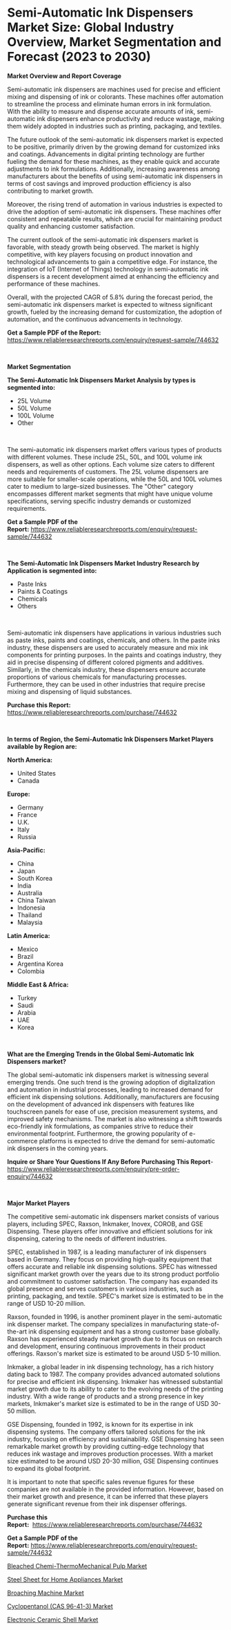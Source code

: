 <p><h1>Semi-Automatic Ink Dispensers Market Size: Global Industry Overview, Market Segmentation and Forecast (2023 to 2030)</h1></p><p><strong>Market Overview and Report Coverage</strong></p>
<p><p>Semi-automatic ink dispensers are machines used for precise and efficient mixing and dispensing of ink or colorants. These machines offer automation to streamline the process and eliminate human errors in ink formulation. With the ability to measure and dispense accurate amounts of ink, semi-automatic ink dispensers enhance productivity and reduce wastage, making them widely adopted in industries such as printing, packaging, and textiles.</p><p>The future outlook of the semi-automatic ink dispensers market is expected to be positive, primarily driven by the growing demand for customized inks and coatings. Advancements in digital printing technology are further fueling the demand for these machines, as they enable quick and accurate adjustments to ink formulations. Additionally, increasing awareness among manufacturers about the benefits of using semi-automatic ink dispensers in terms of cost savings and improved production efficiency is also contributing to market growth.</p><p>Moreover, the rising trend of automation in various industries is expected to drive the adoption of semi-automatic ink dispensers. These machines offer consistent and repeatable results, which are crucial for maintaining product quality and enhancing customer satisfaction.</p><p>The current outlook of the semi-automatic ink dispensers market is favorable, with steady growth being observed. The market is highly competitive, with key players focusing on product innovation and technological advancements to gain a competitive edge. For instance, the integration of IoT (Internet of Things) technology in semi-automatic ink dispensers is a recent development aimed at enhancing the efficiency and performance of these machines.</p><p>Overall, with the projected CAGR of 5.8% during the forecast period, the semi-automatic ink dispensers market is expected to witness significant growth, fueled by the increasing demand for customization, the adoption of automation, and the continuous advancements in technology.</p></p>
<p><strong>Get a Sample PDF of the Report:</strong> <a href="https://www.reliableresearchreports.com/enquiry/request-sample/744632">https://www.reliableresearchreports.com/enquiry/request-sample/744632</a></p>
<p>&nbsp;</p>
<p><strong>Market Segmentation</strong></p>
<p><strong>The Semi-Automatic Ink Dispensers Market Analysis by types is segmented into:</strong></p>
<p><ul><li>25L Volume</li><li>50L Volume</li><li>100L Volume</li><li>Other</li></ul></p>
<p>&nbsp;</p>
<p><p>The semi-automatic ink dispensers market offers various types of products with different volumes. These include 25L, 50L, and 100L volume ink dispensers, as well as other options. Each volume size caters to different needs and requirements of customers. The 25L volume dispensers are more suitable for smaller-scale operations, while the 50L and 100L volumes cater to medium to large-sized businesses. The "Other" category encompasses different market segments that might have unique volume specifications, serving specific industry demands or customized requirements.</p></p>
<p><strong>Get a Sample PDF of the Report:</strong>&nbsp;<a href="https://www.reliableresearchreports.com/enquiry/request-sample/744632">https://www.reliableresearchreports.com/enquiry/request-sample/744632</a></p>
<p>&nbsp;</p>
<p><strong>The Semi-Automatic Ink Dispensers Market Industry Research by Application is segmented into:</strong></p>
<p><ul><li>Paste Inks</li><li>Paints & Coatings</li><li>Chemicals</li><li>Others</li></ul></p>
<p>&nbsp;</p>
<p><p>Semi-automatic ink dispensers have applications in various industries such as paste inks, paints and coatings, chemicals, and others. In the paste inks industry, these dispensers are used to accurately measure and mix ink components for printing purposes. In the paints and coatings industry, they aid in precise dispensing of different colored pigments and additives. Similarly, in the chemicals industry, these dispensers ensure accurate proportions of various chemicals for manufacturing processes. Furthermore, they can be used in other industries that require precise mixing and dispensing of liquid substances.</p></p>
<p><strong>Purchase this Report:</strong>&nbsp; <a href="https://www.reliableresearchreports.com/purchase/744632">https://www.reliableresearchreports.com/purchase/744632</a></p>
<p>&nbsp;</p>
<p><strong>In terms of Region, the Semi-Automatic Ink Dispensers Market Players available by Region are:</strong></p>
<p>
    <p> <strong> North America: </strong>
        <ul>
            <li>United States</li>
            <li>Canada</li>
        </ul>
        </p> 
    <p> <strong> Europe: </strong>
        <ul>
            <li>Germany</li>
            <li>France</li>
            <li>U.K.</li>
            <li>Italy</li>
            <li>Russia</li>
        </ul>
        </p> 
    <p> <strong> Asia-Pacific: </strong>
        <ul>
            <li>China</li>
            <li>Japan</li>
            <li>South Korea</li>
            <li>India</li>
            <li>Australia</li>
            <li>China Taiwan</li>
            <li>Indonesia</li>
            <li>Thailand</li>
            <li>Malaysia</li>
        </ul>
        </p> 
    <p> <strong> Latin America: </strong>
        <ul>
            <li>Mexico</li>
            <li>Brazil</li>
            <li>Argentina Korea</li>
            <li>Colombia</li>
        </ul>
        </p> 
    <p> <strong> Middle East & Africa: </strong>
        <ul>
            <li>Turkey</li>
            <li>Saudi</li>
            <li>Arabia</li>
            <li>UAE</li>
            <li>Korea</li>
        </ul>
    </p>
    </p>
<p>&nbsp;</p>
<p><strong>What are the Emerging Trends in the Global Semi-Automatic Ink Dispensers market?</strong></p>
<p><p>The global semi-automatic ink dispensers market is witnessing several emerging trends. One such trend is the growing adoption of digitalization and automation in industrial processes, leading to increased demand for efficient ink dispensing solutions. Additionally, manufacturers are focusing on the development of advanced ink dispensers with features like touchscreen panels for ease of use, precision measurement systems, and improved safety mechanisms. The market is also witnessing a shift towards eco-friendly ink formulations, as companies strive to reduce their environmental footprint. Furthermore, the growing popularity of e-commerce platforms is expected to drive the demand for semi-automatic ink dispensers in the coming years.</p></p>
<p><strong>Inquire or Share Your Questions If Any Before Purchasing This Report</strong>- <a href="https://www.reliableresearchreports.com/enquiry/pre-order-enquiry/744632">https://www.reliableresearchreports.com/enquiry/pre-order-enquiry/744632</a></p>
<p>&nbsp;</p>
<p><strong>Major Market Players</strong></p>
<p><p>The competitive semi-automatic ink dispensers market consists of various players, including SPEC, Raxson, Inkmaker, Inovex, COROB, and GSE Dispensing. These players offer innovative and efficient solutions for ink dispensing, catering to the needs of different industries.</p><p>SPEC, established in 1987, is a leading manufacturer of ink dispensers based in Germany. They focus on providing high-quality equipment that offers accurate and reliable ink dispensing solutions. SPEC has witnessed significant market growth over the years due to its strong product portfolio and commitment to customer satisfaction. The company has expanded its global presence and serves customers in various industries, such as printing, packaging, and textile. SPEC's market size is estimated to be in the range of USD 10-20 million.</p><p>Raxson, founded in 1996, is another prominent player in the semi-automatic ink dispenser market. The company specializes in manufacturing state-of-the-art ink dispensing equipment and has a strong customer base globally. Raxson has experienced steady market growth due to its focus on research and development, ensuring continuous improvements in their product offerings. Raxson's market size is estimated to be around USD 5-10 million.</p><p>Inkmaker, a global leader in ink dispensing technology, has a rich history dating back to 1987. The company provides advanced automated solutions for precise and efficient ink dispensing. Inkmaker has witnessed substantial market growth due to its ability to cater to the evolving needs of the printing industry. With a wide range of products and a strong presence in key markets, Inkmaker's market size is estimated to be in the range of USD 30-50 million.</p><p>GSE Dispensing, founded in 1992, is known for its expertise in ink dispensing systems. The company offers tailored solutions for the ink industry, focusing on efficiency and sustainability. GSE Dispensing has seen remarkable market growth by providing cutting-edge technology that reduces ink wastage and improves production processes. With a market size estimated to be around USD 20-30 million, GSE Dispensing continues to expand its global footprint.</p><p>It is important to note that specific sales revenue figures for these companies are not available in the provided information. However, based on their market growth and presence, it can be inferred that these players generate significant revenue from their ink dispenser offerings.</p></p>
<p><strong>Purchase this Report:</strong>&nbsp;&nbsp;<a href="https://www.reliableresearchreports.com/purchase/744632">https://www.reliableresearchreports.com/purchase/744632</a></p>
<p></p>
<p><strong>Get a Sample PDF of the Report:</strong>&nbsp;<a href="https://www.reliableresearchreports.com/enquiry/request-sample/744632">https://www.reliableresearchreports.com/enquiry/request-sample/744632</a></p>
<p><p><a href="https://medium.com/@loririce03/bleached-chemi-thermomechanical-pulp-market-furnishes-information-on-market-share-market-trends-cb97666f3e8c">Bleached Chemi-ThermoMechanical Pulp Market</a></p><p><a href="https://github.com/abdelrhmankishk22/Market-Research-Report-List-1/blob/main/steel-sheet-for-home-appliances-market.md">Steel Sheet for Home Appliances Market</a></p><p><a href="https://medium.com/@deniseharvey70/broaching-machine-market-the-key-to-successful-business-strategy-forecast-till-2030-3763e911ea24">Broaching Machine Market</a></p><p><a href="https://medium.com/@christinascott1938/cyclopentanol-cas-96-41-3-market-exploring-market-share-market-trends-and-future-growth-0296c2f53925">Cyclopentanol (CAS 96-41-3) Market</a></p><p><a href="https://github.com/maliyahmorrow6654/Market-Research-Report-List-1/blob/main/electronic-ceramic-shell-market.md">Electronic Ceramic Shell Market</a></p></p>